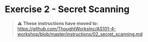 # Exercise 2 - Secret Scanning

> :warning: **These instructions have moved to:** https://github.com/ThoughtWorksInc/AS101-4-workshop/blob/master/instructions/02_secret_scanning.md
